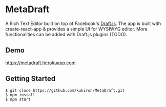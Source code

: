 # MetaDraft

A Rich Text Editor built on top of Facebook's [Draft.js](https://github.com/facebook/draft-js).
The app is built with create-react-app & provides a simple UI for WYSIWYG editor. More functionalities can be added with Draft.js plugins (TODO).

## Demo
https://metadraft.herokuapp.com

## Getting Started

```
$ git clone https://github.com/kukiron/MetaDraft.git
$ npm install
$ npm start
```

